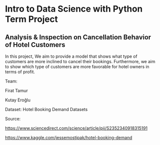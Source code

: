# Intro to Data Science with Python Term Project

## Analysis & Inspection on Cancellation Behavior of Hotel Customers

In this project, We aim to provide a model that shows what type of customers are more inclined to cancel their bookings. Furthermore, we aim to show which type of customers are more favorable for hotel owners in terms of profit. 

Team:

Firat Tamur

Kutay Eroğlu

Dataset:
Hotel Booking Demand Datasets

Source:

https://www.sciencedirect.com/science/article/pii/S2352340918315191

https://www.kaggle.com/jessemostipak/hotel-booking-demand

